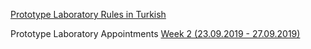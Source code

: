 [Prototype Laboratory Rules in Turkish](https://github.com/ikcmechatronics/ikcmechatronics.github.io/blob/master/Prototype%20Laboratory/PrototipKurallar.pdf)

Prototype Laboratory Appointments [Week 2 (23.09.2019 - 27.09.2019)](https://github.com/ikcmechatronics/ikcmechatronics.github.io/blob/master/Prototype%20Laboratory/PrototipRandevuIlan.pdf)
